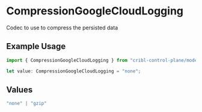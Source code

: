 # CompressionGoogleCloudLogging

Codec to use to compress the persisted data

## Example Usage

```typescript
import { CompressionGoogleCloudLogging } from "cribl-control-plane/models/operations";

let value: CompressionGoogleCloudLogging = "none";
```

## Values

```typescript
"none" | "gzip"
```
